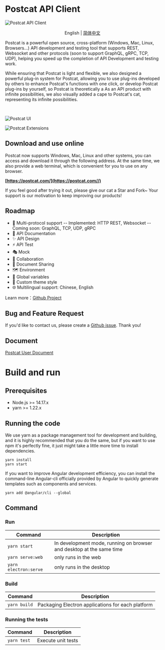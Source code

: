 # Postcat API Client

![Postcat API Client](http://data.eolinker.com/course/QbLMSaJ7f3dcd0b075a7031b31f8acb486e0a090f1bdc8d.jpeg)
<p align="center"><span>English</span> | <a href="/README.md">简体中文</a></p>

Postcat is a powerful open source, cross-platform (Windows, Mac, Linux, Browsers...) API development and testing tool that supports REST, Websocket and other protocols (soon to support GraphQL, gRPC, TCP, UDP), helping you speed up the completion of API Development and testing work.

While ensuring that Postcat is light and flexible, we also designed a powerful plug-in system for Postcat, allowing you to use plug-ins developed by others to enhance Postcat's functions with one click, or develop Postcat plug-ins by yourself, so Postcat is theoretically a As an API product with infinite possibilities, we also visually added a cape to Postcat's cat, representing its infinite possibilities.

</br>

![Postcat UI](http://data.eolinker.com/course/7UYEmJb7b87f58cc42b9528058c673ff41bd96da6a77d71.png)

![Postcat Extensions](http://data.eolinker.com/course/Q9jIAtIc498a3fa46199654df2ffb7b4fdb48b2ebb88ba3.png)

## Download and use online

Postcat now supports Windows, Mac, Linux and other systems, you can access and download it through the following address. At the same time, we also provide a web terminal, which is convenient for you to use on any browser.

**[https://postcat.com/](https://postcat.com//)**

If you feel good after trying it out, please give our cat a Star and Fork~ Your support is our motivation to keep improving our products!

## Roadmap

- 🚀 Multi-protocol support
-- Implemented: HTTP REST, Websocket
-- Coming soon: GraphQL, TCP, UDP, gRPC
- 📕 API Documentation
- ✨ API Design
- ⚡ API Test
- 🎭 Mock
- 🙌 Collaboration
- 🎈 Document Sharing
- 🗺 Environment
- 🧶 Global variables
- 🧩 Custom theme style
- 🌐 Multilingual support: Chinese, English

Learn more：[Github Project](https://github.com/orgs/Postcatlab/projects/3)

## Bug and Feature Request

If you'd like to contact us, please create a [Github issue](https://github.com/Postcatlab/postcat/issues). Thank you!

## Document

[Postcat User Document](https://docs.postcat.com/)

# Build and run

## Prerequisites

- Node.js >= 14.17.x
- yarn >= 1.22.x

## Running the code

We use yarn as a package management tool for development and building, and it is highly recommended that you do the same, but if you want to use npm it's perfectly fine, it just might take a little more time to install dependencies.

```
yarn install
yarn start
```

If you want to improve Angular development efficiency, you can install the command-line Angular-cli officially provided by Angular to quickly generate templates such as components and services.

```
yarn add @angular/cli --global
```

## Command

### Run

| Command               | Description                                                          |
| --------------------- | -------------------------------------------------------------------- |
| `yarn start`          | In development mode, running on browser and desktop at the same time |
| `yarn serve:web`      | only runs in the web                                                 |
| `yarn electron:serve` | only runs in the desktop                                             |

### Build

| Command      | Description                                       |
| ------------ | ------------------------------------------------- |
| `yarn build` | Packaging Electron applications for each platform |

### Running the tests

| Command     | Description        |
| ----------- | ------------------ |
| `yarn test` | Execute unit tests |
